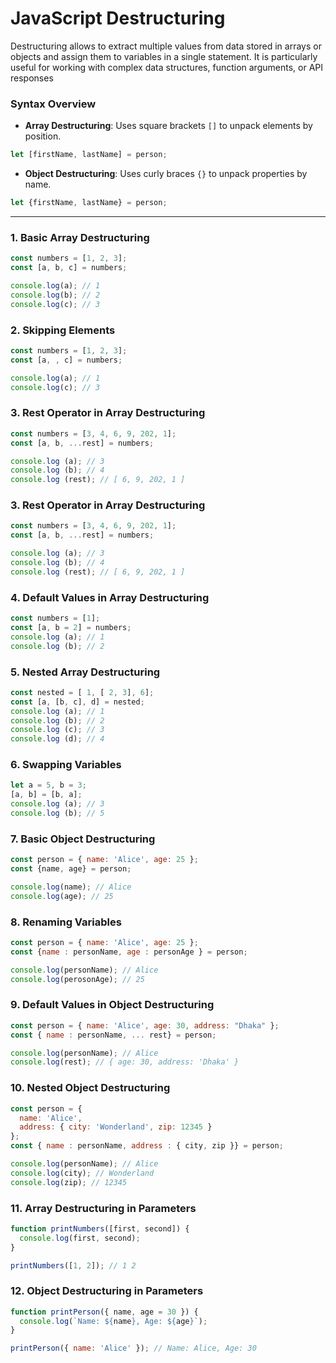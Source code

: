# JavaScript Destructuring

Destructuring allows to extract multiple values from data stored in arrays or objects and assign them to variables in a single statement. It is particularly useful for working with complex data structures, function arguments, or API responses

### **Syntax Overview**
- **Array Destructuring**: Uses square brackets `[]` to unpack elements by position.
```js
let [firstName, lastName] = person;
```
- **Object Destructuring**: Uses curly braces `{}` to unpack properties by name.
```js
let {firstName, lastName} = person;
```

---

### **1. Basic Array Destructuring**

```js
const numbers = [1, 2, 3];
const [a, b, c] = numbers;

console.log(a); // 1
console.log(b); // 2
console.log(c); // 3
```


### **2. Skipping Elements**

```js
const numbers = [1, 2, 3];
const [a, , c] = numbers;

console.log(a); // 1
console.log(c); // 3
```

### **3. Rest Operator in Array Destructuring**

```js
const numbers = [3, 4, 6, 9, 202, 1];
const [a, b, ...rest] = numbers;

console.log (a); // 3
console.log (b); // 4
console.log (rest); // [ 6, 9, 202, 1 ]
```

### **3. Rest Operator in Array Destructuring**

```js
const numbers = [3, 4, 6, 9, 202, 1];
const [a, b, ...rest] = numbers;

console.log (a); // 3
console.log (b); // 4
console.log (rest); // [ 6, 9, 202, 1 ]
```

### **4. Default Values in Array Destructuring**

```js
const numbers = [1];
const [a, b = 2] = numbers;
console.log (a); // 1
console.log (b); // 2
```

### **5. Nested Array Destructuring**

```js
const nested = [ 1, [ 2, 3], 6];
const [a, [b, c], d] = nested;
console.log (a); // 1
console.log (b); // 2
console.log (c); // 3
console.log (d); // 4
```

### **6. Swapping Variables**

```js
let a = 5, b = 3;
[a, b] = [b, a];
console.log (a); // 3
console.log (b); // 5
```

### **7. Basic Object Destructuring**

```js
const person = { name: 'Alice', age: 25 };
const {name, age} = person;

console.log(name); // Alice
console.log(age); // 25
```

### **8. Renaming Variables**

```js
const person = { name: 'Alice', age: 25 };
const {name : personName, age : personAge } = person;

console.log(personName); // Alice
console.log(perosonAge); // 25
```


### **9. Default Values in Object Destructuring**

```js
const person = { name: 'Alice', age: 30, address: "Dhaka" };
const { name : personName, ... rest} = person;

console.log(personName); // Alice
console.log(rest); // { age: 30, address: 'Dhaka' }
```

### **10. Nested Object Destructuring**

```js
const person = {
  name: 'Alice',
  address: { city: 'Wonderland', zip: 12345 }
};
const { name : personName, address : { city, zip }} = person;

console.log(personName); // Alice
console.log(city); // Wonderland
console.log(zip); // 12345
```

### **11. Array Destructuring in Parameters**

```js
function printNumbers([first, second]) {
  console.log(first, second);
}

printNumbers([1, 2]); // 1 2
```

### **12. Object Destructuring in Parameters**

```js
function printPerson({ name, age = 30 }) {
  console.log(`Name: ${name}, Age: ${age}`);
}

printPerson({ name: 'Alice' }); // Name: Alice, Age: 30
```